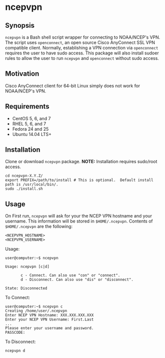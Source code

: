 # ncepvpn

## Synopsis

`ncepvpn` is a Bash shell script wrapper for connecting to NOAA/NCEP's VPN. The script uses `openconnect`, an open source Cisco AnyConnect SSL VPN compatible client. Normally, establishing a VPN connection via `openconnect` requires the user to have sudo access. This package will also install sudoer rules to allow the user to run `ncepvpn` and `openconnect` without sudo access.

## Motivation

Cisco AnyConnect client for 64-bit Linux simply does not work for NOAA/NCEP's VPN.

## Requirements

* CentOS 5, 6, and 7
* RHEL 5, 6, and 7
* Fedora 24 and 25
* Ubuntu 14.04 LTS+

## Installation

Clone or download `ncepvpn` package.  **NOTE:**  Installation requires sudo/root access.

```shell
cd ncepvpn-X.Y.Z/
export PREFIX=/path/to/install # This is optional.  Default install path is /usr/local/bin/.
sudo ./install.sh
```

## Usage

On First run, `ncepvpn` will ask for your the NCEP VPN hostname and your username.  This information will be stored in `$HOME/.ncepvpn`.  Contents of `$HOME/.ncepvpn` are the following:

```
<NCEPVPN_HOSTNAME>
<NCEPVPN_USERNAME>
```

Usage:

```shell
user@computer:~$ ncepvpn

Usage: ncepvpn [c|d]

       c - Connect. Can also use "con" or "connect".
       d - Disconnect. Can also use "dis" or "disconnect".

State: Disconnected
```

To Connect:

```shell
user@computer:~$ ncepvpn c
Creating /home/user/.ncepvpn
Enter NCEP VPN Hostname: XXX.XXX.XXX.XXX
Enter your NCEP VPN Username: First.Last
...
Please enter your username and password.
PASSCODE:
```

To Disconnect:

```shell
ncepvpn d
```
